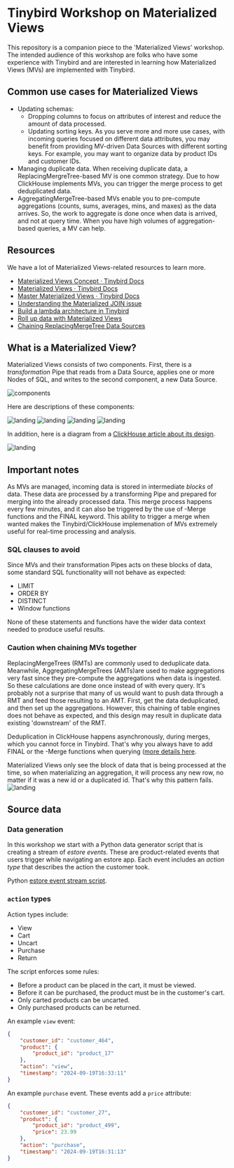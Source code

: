 # Tinybird Workshop on Materialized Views

This repository is a companion piece to the 'Materialized Views' workshop. The intended audience of this workshop are folks who have some experience with Tinybird and are interested in learning how Materialized Views (MVs) are implemented with Tinybird.

## Common use cases for Materialized Views

* Updating schemas:
  * Dropping columns to focus on attributes of interest and reduce the amount of data processed.
  * Updating sorting keys. As you serve more and more use cases, with incoming queries focused on different data attributes, you may benefit from providing MV-driven Data Sources with different sorting keys. For example, you may want to organize data by product IDs and customer IDs. 
* Managing duplicate data. When receiving duplicate data, a ReplacingMergreTree-based MV is one common strategy. Due to how ClickHouse implements MVs, you can trigger the merge process to get deduplicated data.
* AggregatingMergeTree-based MVs enable you to pre-compute aggregations (counts, sums, averages, mins, and maxes) as the data arrives. So, the work to aggregate is done once when data is arrived, and not at query time. When you have high volumes of aggregation-based queries, a MV can help. 

## Resources

We have a lot of Materialized Views-related resources to learn more. 

* [Materialized Views Concept · Tinybird Docs](https://www.tinybird.co/docs/concepts/materialized-views)
* [Materialized Views · Tinybird Docs](https://www.tinybird.co/docs/publish/materialized-views)
* [Master Materialized Views · Tinybird Docs](https://www.tinybird.co/docs/guides/publishing-data/master-materialized-views)
* [Understanding the Materialized JOIN issue](https://www.tinybird.co/docs/guides/optimizations/opt201-fix-mistakes#5-are-you-joining-two-or-more-data-sources)
* [Build a lambda architecture in Tinybird](https://www.tinybird.co/docs/guides/querying-data/lambda-architecture)
* [Roll up data with Materialized Views](https://www.tinybird.co/blog-posts/roll-up-data-with-materialized-views) 
* [Chaining ReplacingMergeTree Data Sources](https://github.com/tinybirdco/replacingmergetreemvstrap?tab=readme-ov-file)

## What is a Materialized View?

Materialized Views consists of two components. First, there is a *transformation* Pipe that reads from a Data Source, applies one or more Nodes of SQL, and writes to the second component, a new Data Source. 

![components](images/MV_components_sticks.png)

Here are descriptions of these components:

![landing](images/data_source_landing.png)
![landing](images/transformation_pipe.png)
![landing](images/data_source_mv.png)
![landing](images/publishing_pipes.png)

In addition, here is a diagram from a [ClickHouse article about its design](https://www.vldb.org/pvldb/vol17/p3731-schulze.pdf).

![landing](images/clickhouse-mv-aggregating-merges.png)

## Important notes

As MVs are managed, incoming data is stored in intermediate *blocks* of data. These data are processed by a transforming Pipe and prepared for merging into the already processed data. This merge process happens every few minutes, and it can also be triggered by the use of -Merge functions and the FINAL keyword. This ability to trigger a merge when wanted makes the Tinybird/ClickHouse implemenation of MVs extremely useful for real-time processing and analysis. 

### SQL clauses to avoid

Since MVs and their transformation Pipes acts on these blocks of data, some standard SQL functionality will not behave as expected:
* LIMIT
* ORDER BY
* DISTINCT
* Window functions

None of these statements and functions have the wider data context needed to produce useful results. 

### Caution when chaining MVs together
ReplacingMergeTrees (RMTs) are commonly used to deduplicate data. Meanwhile, AggregatingMergeTrees (AMTs)are used to make aggregations very fast since they pre-compute the aggregations when data is ingested. So these calculations are done once instead of with every query. It's probably not a surprise that many of us would want to push data through a RMT and feed those resulting to an AMT.  First, get the data deduplicated, and then set up the aggregations. However, this chaining of table engines does not behave as expected, and this design may result in duplicate data existing 'downstream' of the RMT. 

Deduplication in ClickHouse happens asynchronously, during merges, which you cannot force in Tinybird. That's why you always have to add FINAL or the -Merge functions when querying ([more details here](https://www.tinybird.co/docs/guides/publishing-data/master-materialized-views#doing-aggregations-the-right-way-with-materialized-views).

Materialized Views only see the block of data that is being processed at the time, so when materializing an aggregation, it will process any new row, no matter if it was a new id or a duplicated id. That's why this pattern fails.
![landing](images/RMT-AMT-fail.png)

## Source data

### Data generation

In this workshop we start with a Python data generator script that is creating a stream of *estore events*. These are product-related events that users trigger while navigating an estore app. Each event includes an *action type* that describes the action the customer took. 

Python [estore event stream script](https://github.com/tinybirdco/materialized-views-workshop/blob/main/data-gen/estore-event-stream.py).

### `action` types

Action types include:

* View
* Cart
* Uncart
* Purchase 
* Return

The script enforces some rules:
* Before a product can be placed in the cart, it must be viewed. 
* Before it can be purchased, the product must be in the customer's cart. 
* Only carted products can be uncarted. 
* Only purchased products can be returned.

An example `view` event: 

```json
{
    "customer_id": "customer_464",
    "product": {
        "product_id": "product_17"
    },
    "action": "view",
    "timestamp": "2024-09-19T16:33:11"
}
```

An example `purchase` event. These events add a `price` attribute: 

```json
{
    "customer_id": "customer_27",
    "product": {
        "product_id": "product_499",
        "price": 23.99
    },
    "action": "purchase",
    "timestamp": "2024-09-19T16:31:13"
}
```
